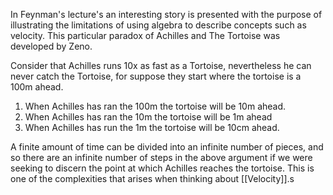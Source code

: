 
In Feynman's lecture's an interesting story is presented with the purpose of illustrating the limitations of using algebra to describe concepts such as velocity. This particular paradox of Achilles and The Tortoise was developed by Zeno.

Consider that Achilles runs 10x as fast as a Tortoise, nevertheless he can never catch the Tortoise, for suppose they start where the tortoise is a 100m ahead. 

1. When Achilles has ran the 100m the tortoise will be 10m ahead.
2. When Achilles has ran the 10m the tortoise will be 1m ahead
3. When Achilles has run the 1m the tortoise will be 10cm ahead.

A finite amount of time can be divided into an infinite number of pieces, and so there are an infinite number of steps in the above argument if we were seeking to discern the point at which Achilles reaches the tortoise. This is one of the complexities that arises when thinking about [[Velocity]].s 